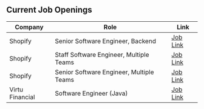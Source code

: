 ## Current Job Openings

| Company | Role | Link |
| ------- | ---- | ---- |
| Shopify | Senior Software Engineer, Backend | [Job Link](https://www.shopify.com/careers/senior-software-engineer--backend_66ef3ee0-0965-40d2-81e5-138bb2427da3) |
| Shopify | Staff Software Engineer, Multiple Teams | [Job Link](https://www.shopify.com/careers/staff-software-engineer--multiple-teams_63a8f3e7-f15a-4fca-8187-4afa08a3ca71) |
| Shopify | Senior Software Engineer, Multiple Teams | [Job Link](https://www.shopify.com/careers/senior-software-engineer--multiple-teams_6cdebe7e-fabb-425d-a042-9e7ff3549f12) |
| Virtu Financial | Software Engineer (Java) | [Job Link](https://boards.greenhouse.io/virtu/jobs/6072565002) |
